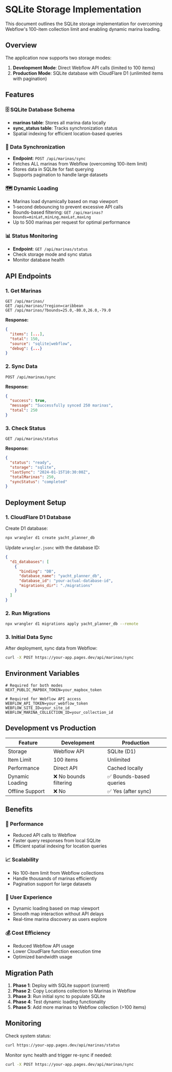 # SQLite Storage Implementation

This document outlines the SQLite storage implementation for overcoming Webflow's 100-item collection limit and enabling dynamic marina loading.

## Overview

The application now supports two storage modes:
1. **Development Mode**: Direct Webflow API calls (limited to 100 items)
2. **Production Mode**: SQLite database with CloudFlare D1 (unlimited items with pagination)

## Features

### 🗄️ SQLite Database Schema
- **marinas table**: Stores all marina data locally
- **sync_status table**: Tracks synchronization status
- Spatial indexing for efficient location-based queries

### 🔄 Data Synchronization
- **Endpoint**: `POST /api/marinas/sync`
- Fetches ALL marinas from Webflow (overcoming 100-item limit)
- Stores data in SQLite for fast querying
- Supports pagination to handle large datasets

### 🗺️ Dynamic Loading
- Marinas load dynamically based on map viewport
- 1-second debouncing to prevent excessive API calls
- Bounds-based filtering: `GET /api/marinas?bounds=minLat,minLng,maxLat,maxLng`
- Up to 500 marinas per request for optimal performance

### 📊 Status Monitoring
- **Endpoint**: `GET /api/marinas/status`
- Check storage mode and sync status
- Monitor database health

## API Endpoints

### 1. Get Marinas
```
GET /api/marinas/
GET /api/marinas/?region=caribbean
GET /api/marinas/?bounds=25.0,-80.0,26.0,-79.0
```

**Response:**
```json
{
  "items": [...],
  "total": 150,
  "source": "sqlite|webflow",
  "debug": {...}
}
```

### 2. Sync Data
```
POST /api/marinas/sync
```

**Response:**
```json
{
  "success": true,
  "message": "Successfully synced 250 marinas",
  "total": 250
}
```

### 3. Check Status
```
GET /api/marinas/status
```

**Response:**
```json
{
  "status": "ready",
  "storage": "sqlite",
  "lastSync": "2024-01-15T10:30:00Z",
  "totalMarinas": 250,
  "syncStatus": "completed"
}
```

## Deployment Setup

### 1. CloudFlare D1 Database

Create D1 database:
```bash
npx wrangler d1 create yacht_planner_db
```

Update `wrangler.jsonc` with the database ID:
```json
{
  "d1_databases": [
    {
      "binding": "DB",
      "database_name": "yacht_planner_db",
      "database_id": "your-actual-database-id",
      "migrations_dir": "./migrations"
    }
  ]
}
```

### 2. Run Migrations

```bash
npx wrangler d1 migrations apply yacht_planner_db --remote
```

### 3. Initial Data Sync

After deployment, sync data from Webflow:
```bash
curl -X POST https://your-app.pages.dev/api/marinas/sync
```

## Environment Variables

```env
# Required for both modes
NEXT_PUBLIC_MAPBOX_TOKEN=your_mapbox_token

# Required for Webflow API access
WEBFLOW_API_TOKEN=your_webflow_token
WEBFLOW_SITE_ID=your_site_id
WEBFLOW_MARINA_COLLECTION_ID=your_collection_id
```

## Development vs Production

| Feature | Development | Production |
|---------|-------------|------------|
| Storage | Webflow API | SQLite (D1) |
| Item Limit | 100 items | Unlimited |
| Performance | Direct API | Cached locally |
| Dynamic Loading | ❌ No bounds filtering | ✅ Bounds-based queries |
| Offline Support | ❌ No | ✅ Yes (after sync) |

## Benefits

### 🚀 Performance
- Reduced API calls to Webflow
- Faster query responses from local SQLite
- Efficient spatial indexing for location queries

### 📈 Scalability
- No 100-item limit from Webflow collections
- Handle thousands of marinas efficiently
- Pagination support for large datasets

### 🎯 User Experience
- Dynamic loading based on map viewport
- Smooth map interaction without API delays
- Real-time marina discovery as users explore

### 💰 Cost Efficiency
- Reduced Webflow API usage
- Lower CloudFlare function execution time
- Optimized bandwidth usage

## Migration Path

1. **Phase 1**: Deploy with SQLite support (current)
2. **Phase 2**: Copy Locations collection to Marinas in Webflow
3. **Phase 3**: Run initial sync to populate SQLite
4. **Phase 4**: Test dynamic loading functionality
5. **Phase 5**: Add more marinas to Webflow collection (>100 items)

## Monitoring

Check system status:
```bash
curl https://your-app.pages.dev/api/marinas/status
```

Monitor sync health and trigger re-sync if needed:
```bash
curl -X POST https://your-app.pages.dev/api/marinas/sync
```